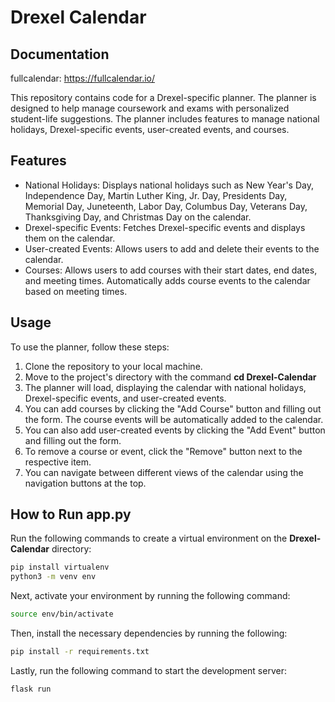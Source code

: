 # Drexel Calendar

## Documentation
fullcalendar: https://fullcalendar.io/

This repository contains code for a Drexel-specific planner. The planner is designed to help manage coursework and exams with personalized student-life suggestions. The planner includes features to manage national holidays, Drexel-specific events, user-created events, and courses.

## Features

- National Holidays: Displays national holidays such as New Year's Day, Independence Day, Martin Luther King, Jr. Day, Presidents Day, Memorial Day, Juneteenth, Labor Day, Columbus Day, Veterans Day, Thanksgiving Day, and Christmas Day on the calendar.
- Drexel-specific Events: Fetches Drexel-specific events and displays them on the calendar.
- User-created Events: Allows users to add and delete their events to the calendar.
- Courses: Allows users to add courses with their start dates, end dates, and meeting times. Automatically adds course events to the calendar based on meeting times.

## Usage

To use the planner, follow these steps:

1. Clone the repository to your local machine.
2. Move to the project's directory with the command **cd Drexel-Calendar**
3. The planner will load, displaying the calendar with national holidays, Drexel-specific events, and user-created events.
4. You can add courses by clicking the "Add Course" button and filling out the form. The course events will be automatically added to the calendar.
5. You can also add user-created events by clicking the "Add Event" button and filling out the form.
6. To remove a course or event, click the "Remove" button next to the respective item.
7. You can navigate between different views of the calendar using the navigation buttons at the top.

## How to Run app.py
Run the following commands to create a virtual environment on the **Drexel-Calendar** directory:
```bash
pip install virtualenv
python3 -m venv env
```
Next, activate your environment by running the following command:
```bash
source env/bin/activate
```
Then, install the necessary dependencies by running the following:
```bash
pip install -r requirements.txt
```
Lastly, run the following command to start the development server:
```bash
flask run
```
